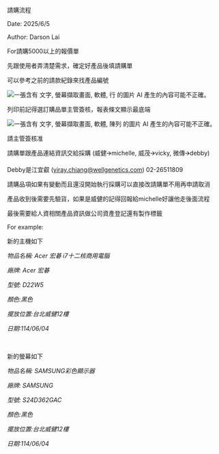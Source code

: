 請購流程

Date: 2025/6/5

Author: Darson Lai

For請購5000以上的報價單

先跟使用者弄清楚需求，確定好產品後填請購單

可以參考之前的請款紀錄來找產品編號

![一張含有 文字, 螢幕擷取畫面, 軟體, 行 的圖片 AI
產生的內容可能不正確。](media/media/image1.png)

列印前記得選訂購品單主管簽核，報表條文顯示最底端

![一張含有 文字, 螢幕擷取畫面, 軟體, 陳列 的圖片 AI
產生的內容可能不正確。](media/media/image2.png)

請主管簽核准

請購單跟產品連結資訊交給採購 (威健🡪michelle, 威茂🡪vicky, 微傳🡪debby)

Debby是江宜叡 (<yiray.chiang@wellgenetics.com>) 02-26511809

請購品項如果有變動而且還沒開始執行採購可以直接改請購單不用再申請取消

產品收到後需要先驗貨，如果是威健的記得回報給michelle好讓他走後面流程

最後需要給人資相關產品資訊做公司資產登記還有製作標籤

For example:

新的主機如下

*物品名稱:* *Acer 宏碁 i7十二核商用電腦*

*廠牌: Acer 宏碁*

*型號:* *D22W5*

*顏色:黑色*

*擺放位置:台北威健12樓*

*日期:114/06/04*

 

新的螢幕如下

*物品名稱:* *SAMSUNG彩色顯示器*

*廠牌: SAMSUNG*

*型號:* *S24D362GAC*

*顏色:黑色*

*擺放位置:台北威健12樓*

*日期:114/06/04*
